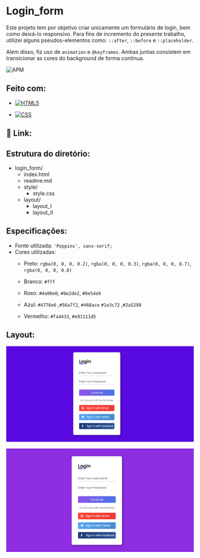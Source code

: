 # **Login_form**
Este projeto tem por objetivo criar unicamente um  formulário de login, bem como deixá-lo responsivo.  Para fins de incremento do presente trabalho, utilizei alguns pseudos-elementos como: `::after`, `::before` e `::placeholder`.  

Alem disso, fiz uso de `animation` e `@keyframes`. Ambas juntas consistem em transicionar as cores do background de forma continua. 

![APM](https://camo.githubusercontent.com/2b5be4f21ba05bac285e81a1a1f11036ee50ca3bb9b2b7b00a3cd1cf0589b2fc/68747470733a2f2f696d672e736869656c64732e696f2f61706d2f6c2f76696d2d6d6f64653f636f6c6f723d626c7565)

## Feito com:

- [![HTML5](https://camo.githubusercontent.com/3fd58db04ae96181db91ff9cee08bca4ca6db9db8dd38f2063f26781eaeb67e4/68747470733a2f2f696d672e736869656c64732e696f2f62616467652f2d48544d4c352d3030303030303f7374796c653d666c6174266c6f676f3d68746d6c35)](https://camo.githubusercontent.com/3fd58db04ae96181db91ff9cee08bca4ca6db9db8dd38f2063f26781eaeb67e4/68747470733a2f2f696d672e736869656c64732e696f2f62616467652f2d48544d4c352d3030303030303f7374796c653d666c6174266c6f676f3d68746d6c35)

- [![CSS](https://camo.githubusercontent.com/d738d76484d50c8345c2d01e39364b707285bc7936140858e7909dfe6424efb2/68747470733a2f2f696d672e736869656c64732e696f2f62616467652f2d4353532d3035313232413f7374796c653d666c6174266c6f676f3d43535333266c6f676f436f6c6f723d313537324236)](https://camo.githubusercontent.com/d738d76484d50c8345c2d01e39364b707285bc7936140858e7909dfe6424efb2/68747470733a2f2f696d672e736869656c64732e696f2f62616467652f2d4353532d3035313232413f7374796c653d666c6174266c6f676f3d43535333266c6f676f436f6c6f723d313537324236)

  

## :tada:  Link:



## Estrutura do diretório:

  - login_form/
	 - index.html
	- readme.md
	 - style/
		 - style.css
	- layout/
		- layout_I
		- layout_II
	
## Especificações:

-   Fonte utilizada:  `'Poppins', sans-serif;`
-   Cores utilizadas:
    - Preto: `rgba(0, 0, 0, 0.2)`, `rgba(0, 0, 0, 0.3)`, `rgba(0, 0, 0, 0.7)`, `rgba(0, 0, 0, 0.8)`
    
    - Branco: `#fff`
    
    - Roxo: `#4a00e0`, `#8e2de2`, `#8e54e9`
    
    - Azul: `#4776e6` ,`#56a7f2`, `#468ace` `#1e3c72` ,`#2a5298`
    
    - Vermelho: `#fa4433`, `#e91111d5`
    
      

## Layout:

![](https://github.com/Bruno-Luna/login_form/blob/master/layout/layout_I.png)



![](https://github.com/Bruno-Luna/login_form/blob/master/layout/layout_II.png)